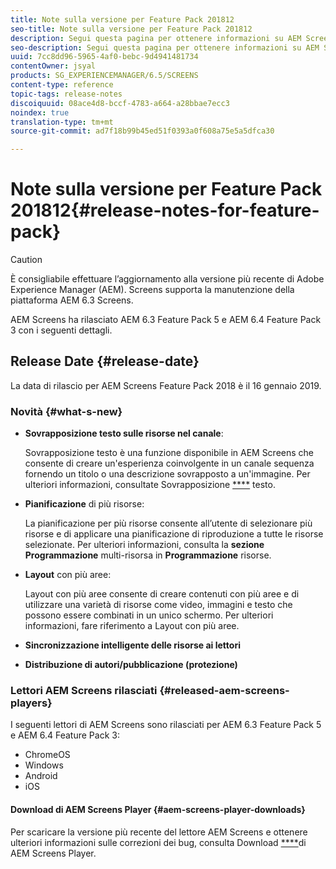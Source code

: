 ```yaml
---
title: Note sulla versione per Feature Pack 201812
seo-title: Note sulla versione per Feature Pack 201812
description: Segui questa pagina per ottenere informazioni su AEM Screens Feature Pack 201812, rilasciato il 16 gennaio 2019.
seo-description: Segui questa pagina per ottenere informazioni su AEM Screens Feature Pack 201812, rilasciato il 16 gennaio 2019.
uuid: 7cc8dd96-5965-4af0-bebc-9d4941481734
contentOwner: jsyal
products: SG_EXPERIENCEMANAGER/6.5/SCREENS
content-type: reference
topic-tags: release-notes
discoiquuid: 08ace4d8-bccf-4783-a664-a28bbae7ecc3
noindex: true
translation-type: tm+mt
source-git-commit: ad7f18b99b45ed51f0393a0f608a75e5a5dfca30

---
```



# Note sulla versione per Feature Pack 201812{#release-notes-for-feature-pack}

>[!CAUTION]
>
>È consigliabile effettuare l’aggiornamento alla versione più recente di Adobe Experience Manager (AEM). Screens supporta la manutenzione della piattaforma AEM 6.3 Screens.

AEM Screens ha rilasciato AEM 6.3 Feature Pack 5 e AEM 6.4 Feature Pack 3 con i seguenti dettagli.

## Release Date {#release-date}

La data di rilascio per AEM Screens Feature Pack 2018 è il 16 gennaio 2019.

### Novità {#what-s-new}

* **Sovrapposizione testo sulle risorse nel canale**:

   Sovrapposizione testo è una funzione disponibile in AEM Screens che consente di creare un'esperienza coinvolgente in un canale sequenza fornendo un titolo o una descrizione sovrapposto a un'immagine. Per ulteriori informazioni, consultate Sovrapposizione [****](text-overlay.md) testo.

* **Pianificazione** di più risorse:

   La pianificazione per più risorse consente all’utente di selezionare più risorse e di applicare una pianificazione di riproduzione a tutte le risorse selezionate. Per ulteriori informazioni, consulta la **sezione Programmazione** multi-risorsa in **Programmazione[](asset-level-scheduling.md)** risorse.

* **Layout** con più aree:

   Layout con più aree consente di creare contenuti con più aree e di utilizzare una varietà di risorse come video, immagini e testo che possono essere combinati in un unico schermo. Per ulteriori informazioni, fare riferimento a Layout **[](multi-zone-layout-aem-screens.md)** con più aree.

* **Sincronizzazione intelligente delle risorse ai lettori**
* **Distribuzione di autori/pubblicazione (protezione)**

### Lettori AEM Screens rilasciati {#released-aem-screens-players}

I seguenti lettori di AEM Screens sono rilasciati per AEM 6.3 Feature Pack 5 e AEM 6.4 Feature Pack 3:

* ChromeOS
* Windows
* Android
* iOS

#### Download di AEM Screens Player {#aem-screens-player-downloads}

Per scaricare la versione più recente del lettore AEM Screens e ottenere ulteriori informazioni sulle correzioni dei bug, consulta Download [****](https://download.macromedia.com/screens/)di AEM Screens Player.
